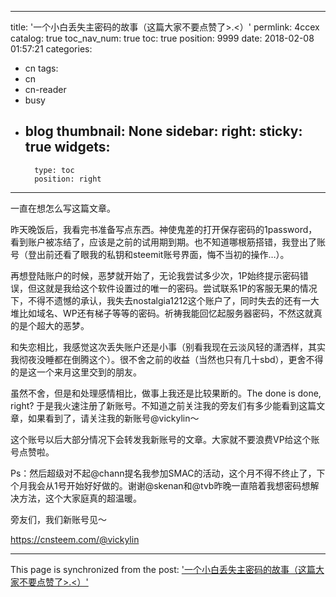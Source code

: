 
---
title: '一个小白丢失主密码的故事（这篇大家不要点赞了>.<）'
permlink: 4ccex
catalog: true
toc_nav_num: true
toc: true
position: 9999
date: 2018-02-08 01:57:21
categories:
- cn
tags:
- cn
- cn-reader
- busy
- blog
thumbnail: None
sidebar:
    right:
        sticky: true
widgets:
    -
        type: toc
        position: right
---


一直在想怎么写这篇文章。

昨天晚饭后，我看完书准备写点东西。神使鬼差的打开保存密码的1password，看到账户被冻结了，应该是之前的试用期到期。也不知道哪根筋搭错，我登出了账号（登出前还看了眼我的私钥和steemit账号界面，悔不当初的操作…）。

再想登陆账户的时候，恶梦就开始了，无论我尝试多少次，1P始终提示密码错误，但这就是我给这个软件设置过的唯一的密码。尝试联系1P的客服无果的情况下，不得不遗憾的承认，我失去nostalgia1212这个账户了，同时失去的还有一大堆比如域名、WP还有梯子等等的密码。祈祷我能回忆起服务器密码，不然这就真的是个超大的恶梦。

和失恋相比，我感觉这次丢失账户还是小事（别看我现在云淡风轻的潇洒样，其实我彻夜没睡都在倒腾这个）。很不舍之前的收益（当然也只有几十sbd），更舍不得的是这一个来月这里交到的朋友。

虽然不舍，但是和处理感情相比，做事上我还是比较果断的。The done is done, right? 于是我火速注册了新账号。不知道之前关注我的旁友们有多少能看到这篇文章，如果看到了，请关注我的新账号@vickylin～

这个账号以后大部分情况下会转发我新账号的文章。大家就不要浪费VP给这个账号点赞啦。

Ps：然后超级对不起@chann提名我参加SMAC的活动，这个月不得不终止了，下个月我会从1号开始好好做的。谢谢@skenan和@tvb昨晚一直陪着我想密码想解决方法，这个大家庭真的超温暖。


旁友们，我们新账号见～

https://cnsteem.com/@vickylin

- - -

This page is synchronized from the post: ['一个小白丢失主密码的故事（这篇大家不要点赞了>.<）'](https://steemit.com/@nostalgic1212/4ccex)
